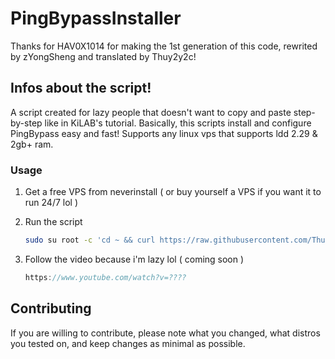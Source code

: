 # PingBypassInstaller
Thanks for HAV0X1014 for making the 1st generation of this code, rewrited by zYongSheng and translated by Thuy2y2c!

## Infos about the script!
A script created for lazy people that doesn't want to copy and paste step-by-step like in KiLAB's tutorial. Basically, this scripts install and configure PingBypass easy and fast!
Supports any linux vps that supports ldd 2.29 & 2gb+ ram.

### Usage

1. Get a free VPS from neverinstall ( or buy yourself a VPS if you want it to run 24/7 lol )

2. Run the script
   ```sh
   sudo su root -c 'cd ~ && curl https://raw.githubusercontent.com/Thuy2y2c/PingBypassInstallerTranslated/main/pingbypass.sh -o pingbypass.sh sh pingbypass.sh'
   ```
3. Follow the video because i'm lazy lol ( coming soon )
   ```js
   https://www.youtube.com/watch?v=????
   ```
## Contributing
If you are willing to contribute, please note what you changed, what distros you tested on, and keep changes as minimal as possible.
